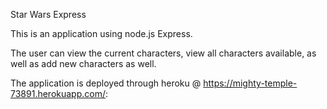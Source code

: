 Star Wars Express

This is an application using node.js Express. 

The user can view the current characters, view all characters available, as well as add new characters as well. 

The application is deployed through heroku @ https://mighty-temple-73891.herokuapp.com/: 


